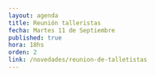 ```yaml
---
layout: agenda
title: Reunión talleristas
fecha: Martes 11 de Septiembre
published: true
hora: 18hs
orden: 2
link: /novedades/reunion-de-talletistas
---
```

